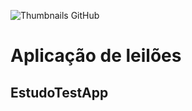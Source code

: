 ![Thumbnails GitHub](https://user-images.githubusercontent.com/9091491/159780661-3d933822-163c-4ec7-8636-7b0ab3191b0e.png)

# Aplicação de leilões
## EstudoTestApp